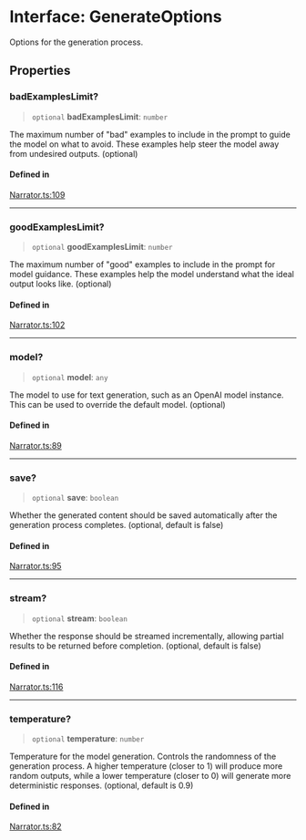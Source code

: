 # Interface: GenerateOptions

Options for the generation process.

## Properties

### badExamplesLimit?

> `optional` **badExamplesLimit**: `number`

The maximum number of "bad" examples to include in the prompt to guide the model on what to avoid.
These examples help steer the model away from undesired outputs.
(optional)

#### Defined in

[Narrator.ts:109](https://github.com/edspencer/narrator-ai/blob/2638f4692e0fe7ed51a1a126401e7368094e9587/packages/narrator-ai/src/Narrator.ts#L109)

***

### goodExamplesLimit?

> `optional` **goodExamplesLimit**: `number`

The maximum number of "good" examples to include in the prompt for model guidance.
These examples help the model understand what the ideal output looks like.
(optional)

#### Defined in

[Narrator.ts:102](https://github.com/edspencer/narrator-ai/blob/2638f4692e0fe7ed51a1a126401e7368094e9587/packages/narrator-ai/src/Narrator.ts#L102)

***

### model?

> `optional` **model**: `any`

The model to use for text generation, such as an OpenAI model instance.
This can be used to override the default model.
(optional)

#### Defined in

[Narrator.ts:89](https://github.com/edspencer/narrator-ai/blob/2638f4692e0fe7ed51a1a126401e7368094e9587/packages/narrator-ai/src/Narrator.ts#L89)

***

### save?

> `optional` **save**: `boolean`

Whether the generated content should be saved automatically after the generation process completes.
(optional, default is false)

#### Defined in

[Narrator.ts:95](https://github.com/edspencer/narrator-ai/blob/2638f4692e0fe7ed51a1a126401e7368094e9587/packages/narrator-ai/src/Narrator.ts#L95)

***

### stream?

> `optional` **stream**: `boolean`

Whether the response should be streamed incrementally, allowing partial results to be returned
before completion.
(optional, default is false)

#### Defined in

[Narrator.ts:116](https://github.com/edspencer/narrator-ai/blob/2638f4692e0fe7ed51a1a126401e7368094e9587/packages/narrator-ai/src/Narrator.ts#L116)

***

### temperature?

> `optional` **temperature**: `number`

Temperature for the model generation. Controls the randomness of the generation process.
A higher temperature (closer to 1) will produce more random outputs, while a lower temperature
 (closer to 0) will generate more deterministic responses.
(optional, default is 0.9)

#### Defined in

[Narrator.ts:82](https://github.com/edspencer/narrator-ai/blob/2638f4692e0fe7ed51a1a126401e7368094e9587/packages/narrator-ai/src/Narrator.ts#L82)
